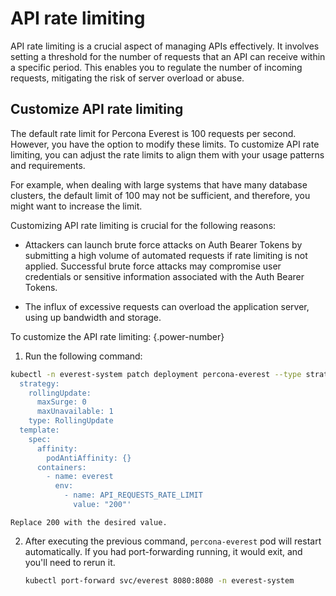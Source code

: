 # API rate limiting


API rate limiting is a crucial aspect of managing APIs effectively. It involves setting a threshold for the number of requests that an API can receive within a specific period. This enables you to regulate the number of incoming requests, mitigating the risk of server overload or abuse. 


## Customize API rate limiting

The default rate limit for Percona Everest is 100 requests per second. However, you have the option to modify these limits. To customize API rate limiting, you can adjust the rate limits to align them with your usage patterns and requirements.

For example, when dealing with large systems that have many database clusters, the default limit of 100 may not be sufficient, and therefore, you might want to increase the limit.

Customizing API rate limiting is crucial for the following reasons:

- Attackers can launch brute force attacks on Auth Bearer Tokens by submitting a high volume of automated requests if rate limiting is not applied. Successful brute force attacks may compromise user credentials or sensitive information associated with the Auth Bearer Tokens.

- The influx of excessive requests can overload the application server, using up bandwidth and storage.


To customize the API rate limiting:
{.power-number}

1. Run the following command:

  ```sh
  kubectl -n everest-system patch deployment percona-everest --type strategic -p 'spec:
    strategy:
      rollingUpdate:
        maxSurge: 0
        maxUnavailable: 1
      type: RollingUpdate
    template:
      spec:
        affinity:
          podAntiAffinity: {}
        containers:
          - name: everest
            env:
              - name: API_REQUESTS_RATE_LIMIT
                value: "200"' 
  ```

    Replace 200 with the desired value.

2. After executing the previous command, `percona-everest` pod will restart automatically. If you had port-forwarding running, it would exit, and you'll need to rerun it.

    ```sh
    kubectl port-forward svc/everest 8080:8080 -n everest-system
    ```








